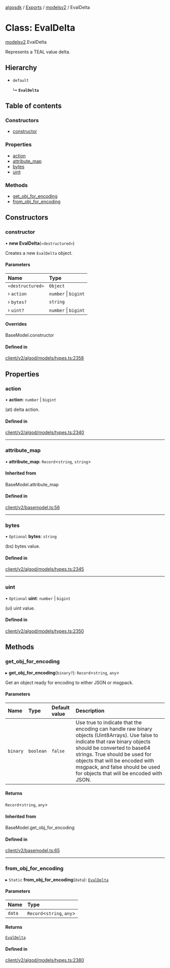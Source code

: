[algosdk](../README.md) / [Exports](../modules.md) / [modelsv2](../modules/modelsv2.md) / EvalDelta

# Class: EvalDelta

[modelsv2](../modules/modelsv2.md).EvalDelta

Represents a TEAL value delta.

## Hierarchy

- `default`

  ↳ **`EvalDelta`**

## Table of contents

### Constructors

- [constructor](modelsv2.EvalDelta.md#constructor)

### Properties

- [action](modelsv2.EvalDelta.md#action)
- [attribute\_map](modelsv2.EvalDelta.md#attribute_map)
- [bytes](modelsv2.EvalDelta.md#bytes)
- [uint](modelsv2.EvalDelta.md#uint)

### Methods

- [get\_obj\_for\_encoding](modelsv2.EvalDelta.md#get_obj_for_encoding)
- [from\_obj\_for\_encoding](modelsv2.EvalDelta.md#from_obj_for_encoding)

## Constructors

### constructor

• **new EvalDelta**(`«destructured»`)

Creates a new `EvalDelta` object.

#### Parameters

| Name | Type |
| :------ | :------ |
| `«destructured»` | `Object` |
| › `action` | `number` \| `bigint` |
| › `bytes?` | `string` |
| › `uint?` | `number` \| `bigint` |

#### Overrides

BaseModel.constructor

#### Defined in

[client/v2/algod/models/types.ts:2358](https://github.com/algorand/js-algorand-sdk/blob/13a5d73/src/client/v2/algod/models/types.ts#L2358)

## Properties

### action

• **action**: `number` \| `bigint`

(at) delta action.

#### Defined in

[client/v2/algod/models/types.ts:2340](https://github.com/algorand/js-algorand-sdk/blob/13a5d73/src/client/v2/algod/models/types.ts#L2340)

___

### attribute\_map

• **attribute\_map**: `Record`<`string`, `string`\>

#### Inherited from

BaseModel.attribute\_map

#### Defined in

[client/v2/basemodel.ts:56](https://github.com/algorand/js-algorand-sdk/blob/13a5d73/src/client/v2/basemodel.ts#L56)

___

### bytes

• `Optional` **bytes**: `string`

(bs) bytes value.

#### Defined in

[client/v2/algod/models/types.ts:2345](https://github.com/algorand/js-algorand-sdk/blob/13a5d73/src/client/v2/algod/models/types.ts#L2345)

___

### uint

• `Optional` **uint**: `number` \| `bigint`

(ui) uint value.

#### Defined in

[client/v2/algod/models/types.ts:2350](https://github.com/algorand/js-algorand-sdk/blob/13a5d73/src/client/v2/algod/models/types.ts#L2350)

## Methods

### get\_obj\_for\_encoding

▸ **get_obj_for_encoding**(`binary?`): `Record`<`string`, `any`\>

Get an object ready for encoding to either JSON or msgpack.

#### Parameters

| Name | Type | Default value | Description |
| :------ | :------ | :------ | :------ |
| `binary` | `boolean` | `false` | Use true to indicate that the encoding can handle raw binary objects (Uint8Arrays). Use false to indicate that raw binary objects should be converted to base64 strings. True should be used for objects that will be encoded with msgpack, and false should be used for objects that will be encoded with JSON. |

#### Returns

`Record`<`string`, `any`\>

#### Inherited from

BaseModel.get\_obj\_for\_encoding

#### Defined in

[client/v2/basemodel.ts:65](https://github.com/algorand/js-algorand-sdk/blob/13a5d73/src/client/v2/basemodel.ts#L65)

___

### from\_obj\_for\_encoding

▸ `Static` **from_obj_for_encoding**(`data`): [`EvalDelta`](modelsv2.EvalDelta.md)

#### Parameters

| Name | Type |
| :------ | :------ |
| `data` | `Record`<`string`, `any`\> |

#### Returns

[`EvalDelta`](modelsv2.EvalDelta.md)

#### Defined in

[client/v2/algod/models/types.ts:2380](https://github.com/algorand/js-algorand-sdk/blob/13a5d73/src/client/v2/algod/models/types.ts#L2380)
